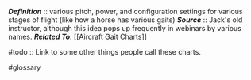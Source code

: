 ***Definition***    :: various pitch, power, and configuration settings for various stages of flight (like how a horse has various gaits)
***Source***         :: Jack's old instructor, although this idea pops up frequently in webinars by various names.
***Related To***: [[Aircraft Gait Charts]]

#todo :: Link to some other things people call these charts.

#glossary